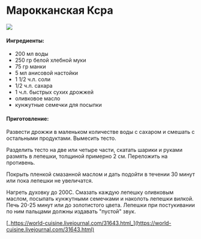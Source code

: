 ﻿---
image: ../../pics/ltdtwmbqzg_tr98bfwr4_cm6dz4uqip4klmhiqqa6mthfrdtrrhdlaozw455esz97pylakovbp-qfw91tniiru4klfwesuj9mexreht8olw.jpg
---
# Марокканская Ксра

![](../../pics/ltdtwmbqzg_tr98bfwr4_cm6dz4uqip4klmhiqqa6mthfrdtrrhdlaozw455esz97pylakovbp-qfw91tniiru4klfwesuj9mexreht8olw.jpg)

#### Ингредиенты:

* 200 мл воды 
* 250 гр белой хлебной муки 
* 75 гр манки 
* 5 мл анисовой настойки 
* 1 1/2 ч.л. соли 
* 1/2 ч.л. сахара
* 1 ч.л. быстрых сухих дрожжей 
* оливковое масло 
* кунжутные семечки для посыпки

#### Приготовление:

Развести дрожжи в маленьком количестве воды с сахаром и смешать с остальными продуктами. Вымесить тесто. 

Разделить тесто на две или четыре части, скатать шарики и руками размять в лепешки, толщиной примерно 2 см. Переложить на противень. 

Покрыть пленкой смазанной маслом и дать подойти в течении 30 минут или пока лепешки не увеличатся. 

Нагреть духовку до 200С. Смазать каждую лепешку оливковым маслом, посыпать кунжутными семечками и наколоть лепешки вилкой. Печь 20-25 минут или до золотистого цвета. Лепешки при постукивании по ним пальцами должны издавать "пустой" звук.

[_https://world-cuisine.livejournal.com/31643.html_](https://world-cuisine.livejournal.com/31643.html)

